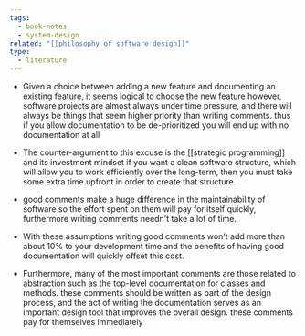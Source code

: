 ```yaml
---
tags:
  - book-notes
  - system-design
related: "[[philosophy of software design]]"
type:
  - literature
---
```

- Given a choice between adding a new feature and documenting an existing feature, it seems logical to choose the new feature however, software projects are almost always under time pressure, and there will always be things that seem higher priority than writing comments. thus if you allow documentation to be de-prioritized you will end up with no documentation at all
- The counter-argument to this excuse is the [[strategic programming]] and its investment mindset if you want a clean software structure, which will allow you to work efficiently over the long-term, then you must take some extra time upfront in order to create that structure.

- good comments make a huge difference in the maintainability of software so the effort spent on them will pay for itself quickly, furthermore writing comments needn't take a lot of time.
- With these assumptions writing good comments won't add more than about 10% to your development time and the benefits of having good documentation will quickly offset this cost.
- Furthermore, many of the most important comments are those related to abstraction such as the top-level documentation for classes and methods. these comments should be written as part of the design process, and the act of writing the documentation serves as an important design tool that improves the overall design. these comments pay for themselves immediately